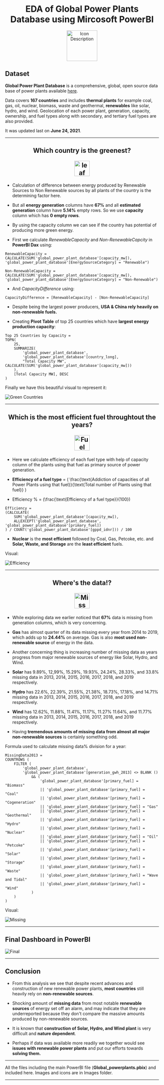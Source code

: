 <div align="center">
  <center><h1>EDA of Global Power Plants Database using Mircosoft PowerBI</h1></center>
</div>

<p align="center"><img src="/Images/PowerBi.png" alt="Icon Description" width="100"></p>

## Dataset

**Global Power Plant Database** is a comprehensive, global, open source data base of power plants available [here](https://datasets.wri.org/dataset/globalpowerplantdatabase).

Data covers **167 countries** and includes **thermal plants** for example coal, gas, oil, nuclear, biomass, waste and geothermal, **renewables** like solar, hydro, and wind. Geolocation of each power plant, generation, capacity, ownership, and fuel types along with secondary, and tertiary fuel types are also provided.

It was updated last on **June 24, 2021**.

---

<div align="center">
 <h2>Which country is the greenest?
    <p align="center">
        <img src="/Images/leaf.png" alt="leaf" width="50">
    </p>
</div>

- Calculation of difference between energy produced by Renewable Sources to Non Renewable sources by all plants of the country is the determining factor here.

- But all **energy generation** columns have **67%** and all **estimated generation** column have **5.14%** empty rows. So we use **capacity** column which has **0 empty rows**.

- By using the capacity column we can see if the country has potential of producing more green energy.

- First we calculate *RenewableCapacity* and *Non-RenewableCapcity* in **PowerBI Dax** using:

```
RenewableCapacity = CALCULATE(SUM('global_power_plant_database'[capacity_mw]), 'global_power_plant_database'[EnergySourceCategory] = "Renewable")
```

```
Non-RenewableCapacity = CALCULATE(SUM('global_power_plant_database'[capacity_mw]), 'global_power_plant_database'[EnergySourceCategory] = "Non-Renewable")
```

- And *CapacityDifference* using:

```
CapacityDifference = [RenewableCapacity] - [Non-RenewableCapacity]
```

- Despite being the largest power producers, **USA & China rely heavily on non-renewable fuels.**

- Creating **Pivot Table** of top 25 countries which have **largest energy production capacity**:

```
Top 25 Countries by Capacity = 
TOPN(
    25,
    SUMMARIZE(
        'global_power_plant_database',
        'global_power_plant_database'[country_long],
        "Total Capacity MW", CALCULATE(SUM('global_power_plant_database'[capacity_mw]))
    ),
    [Total Capacity MW], DESC
)

```

Finally we have this beautiful visual to represent it:

![Green Countries](/Images/Green.png)

---

<div align="center">
 <h2>Which is the most efficient fuel throughtout the years?
    <p align="center">
        <img src="/Images/Fuel.png" alt="Fuel icon" width="50">
    </p>
</div>

- Here we calculate efficiency of each fuel type with help of capacity column of the plants using that fuel as primary source of power generation.

- **Efficiency of a fuel type** = \( \frac{\text{Addiction of capacities of all Power Plants using that fuel}}{\text{Total number of Plants using that fuel}} \)

- Efficiency \% = \(\frac{\text{Efficiency of a fuel type}}{100}\)


```
Efficiency = 
(CALCULATE(
    SUM('global_power_plant_database'[capacity_mw]),
    ALLEXCEPT('global_power_plant_database', 'global_power_plant_database'[primary_fuel])
) / COUNT('global_power_plant_database'[gppd_idnr])) / 100
```

- **Nuclear** is the **most efficient** followed by Coal, Gas, Petcoke, etc. and **Solar, Waste, and Storage** are the **least efficient** fuels.
 
Visual:

![Efficiency](/Images/Efficient.png)

---

<div align="center">
 <h2>Where's the data!?
    <p align="center">
        <img src="/Images/miss.png" alt="Miss icon" width="50">
    </p>
</div>

- While exploring data we earlier noticed that **67%** data is missing from generation columns, which is very concerning.

- **Gas** has almost quarter of its data missing every year from 2014 to 2019, which adds up to **24.44%** on average. Gas is also **most used non-renewable source** of energy in the data.

- Another concerning thing is increasing number of missing data as years progress from major renewable sources of energy like Solar, Hydro, and Wind.

- **Solar** has 9.89%, 12,99%, 15.29%, 19.93%, 24.24%, 28.33%, and 33.8% missing data in 2013, 2014, 2015, 2016, 2017, 2018, and 2019 respectively.

- **Hydro** has 22.6%, 22.39%, 21.55%, 21.38%, 18.73%, 17.18%, and 14.71% missing data in 2013, 2014, 2015, 2016, 2017, 2018, and 2019 respectively.

- **Wind** has 12.62%, 11.88%, 11.41%, 11.17%, 11.27% 11.64%, and 11.77% missing data in 2013, 2014, 2015, 2016, 2017, 2018, and 2019 respectively.

- Having **tremendous amounts of missing data from almost all major non-renewable sources** is certainly something odd.

Formula used to calculate missing data% division for a year:

```
MissingData2013 = 
COUNTROWS (
    FILTER (
        'global_power_plant_database',
        'global_power_plant_database'[generation_gwh_2013] <> BLANK ()
            && (
                'global_power_plant_database'[primary_fuel] = "Biomass"
                || 'global_power_plant_database'[primary_fuel] = "Coal"
                || 'global_power_plant_database'[primary_fuel] = "Cogeneration"
                || 'global_power_plant_database'[primary_fuel] = "Gas"
                || 'global_power_plant_database'[primary_fuel] = "Geothermal"
                || 'global_power_plant_database'[primary_fuel] = "Hydro"
                || 'global_power_plant_database'[primary_fuel] = "Nuclear"
                || 'global_power_plant_database'[primary_fuel] = "Oil"
                || 'global_power_plant_database'[primary_fuel] = "Petcoke"
                || 'global_power_plant_database'[primary_fuel] = "Solar"
                || 'global_power_plant_database'[primary_fuel] = "Storage"
                || 'global_power_plant_database'[primary_fuel] = "Waste"
                || 'global_power_plant_database'[primary_fuel] = "Wave and Tidal"
                || 'global_power_plant_database'[primary_fuel] = "Wind"
            )
    )
)
```

Visual:

![Missing](/Images/missing.png)

---

## Final Dashboard in PowerBI

![Final](/Images/Global_powerplants-1.png)

---

## Conclusion

- From this analysis we see that despite recent advances and construction of new renewable power plants, **most countries** still heavily rely on **non-renewable sources**.

- Shocking amount of **missing data** from most notable **renewable sources** of energy set off an alarm, and may indicate that they are underreported because they don't compare the massive amounts produced by non-renewable sources.

- It is known that **construction of Solar, Hydro, and Wind plant** is very difficult and **nature dependent**.

- Perhaps if data was available more readily we together would see **issues with renewable power plants** and put our efforts towards **solving them.**

---

All the files including the main PowerBI file (**Global_powerplants.pbix**) and included here. Images and icons are in Images folder.

---
